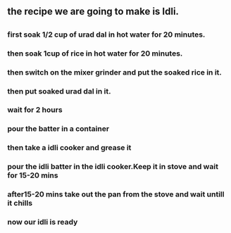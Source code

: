 <h2> the recipe we are going to make is Idli.<h2>
<h3>first soak 1/2 cup of urad dal in hot water for 20 minutes.<h3>
<h3>then soak 1cup of rice in hot water for 20 minutes.<h3>
<h3>then switch on the mixer grinder and put the soaked rice in it.<h3>
<h3>then put soaked urad dal in it.<h3>
<h3>wait for 2 hours<h3>
<h3>pour the batter in a container<h3>
<h3>then take a idli cooker and grease it<h3>
<h3>pour the idli batter in the idli cooker.Keep it in stove and wait for 15-20 mins<h3>
<h3>after15-20 mins take out the pan from the stove and wait untill it chills<h3>
<h3>now our idli is ready<h3>
